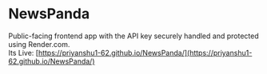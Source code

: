# NewsPanda

Public-facing frontend app with the API key securely handled and protected using Render.com.  
Its Live: [https://priyanshu1-62.github.io/NewsPanda/](https://priyanshu1-62.github.io/NewsPanda/)
